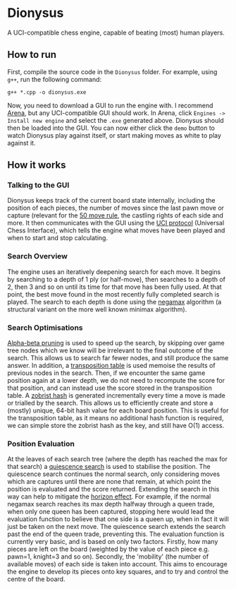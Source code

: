 # Dionysus
A UCI-compatible chess engine, capable of beating (most) human players.

## How to run
First, compile the source code in the `Dionysus` folder. For example, using `g++`, run the following command:
```
g++ *.cpp -o dionysus.exe
```
Now, you need to download a GUI to run the engine with. I recommend [Arena](http://www.playwitharena.de/), but any UCI-compatible GUI should work.
In Arena, click `Engines -> Install new engine` and select the `.exe` generated above. Dionysus should then be loaded into the GUI. You can now either click the `demo` button to watch Dionysus play against itself, or start making moves as white to play against it.

## How it works
### Talking to the GUI
Dionysus keeps track of the current board state internally, including the position of each pieces, the number of moves since the last pawn move or capture (relevant for the [50 move rule](https://www.chessprogramming.org/Fifty-move_Rule), the castling rights of each side and more. It then communicates with the GUI using the [UCI protocol](http://wbec-ridderkerk.nl/html/UCIProtocol.html) (Universal Chess Interface), which tells the engine what moves have been played and when to start and stop calculating.

### Search Overview
The engine uses an iteratively deepening search for each move. It begins by searching to a depth of 1 ply (or half-move), then searches to a depth of 2, then 3 and so on until its time for that move has been fully used. At that point, the best move found in the most recently fully completed search is played. 
The search to each depth is done using the [negamax](https://en.wikipedia.org/wiki/Negamax) algorithm (a structural variant on the more well known minimax algorithm). 

### Search Optimisations
[Alpha-beta pruning](https://en.wikipedia.org/wiki/Negamax#Negamax_with_alpha_beta_pruning) is used to speed up the search, by skipping over game tree nodes which we know will be irrelevant to the final outcome of the search. This allows us to search far fewer nodes, and still produce the same answer.
In addition, a [transposition table](https://en.wikipedia.org/wiki/Negamax#Negamax_with_alpha_beta_pruning_and_transposition_tables) is used memoise the results of previous nodes in the search. Then, if we encounter the same game position again at a lower depth, we do not need to recompute the score for that position, and can instead use the score stored in the transposition table.
A [zobrist hash](https://www.chessprogramming.org/Zobrist_Hashing) is generated incrementally every time a move is made or trialled by the search. This allows us to efficiently create and store a (mostly) unique, 64-bit hash value for each board position. This is useful for the transposition table, as it means no additional hash function is required, we can simple store the zobrist hash as the key, and still have O(1) access.

### Position Evaluation
At the leaves of each search tree (where the depth has reached the max for that search) a [quiescence search](https://en.wikipedia.org/wiki/Quiescence_search) is used to stabilise the position. The quiescence search continues the normal search, only considering moves which are captures until there are none that remain, at which point the position is evaluated and the score returned. Extending the search in this way can help to mitigate the [horizon effect](https://en.wikipedia.org/wiki/Horizon_effect). For example, if the normal negamax search reaches its max depth halfway through a queen trade, when only one queen has been captured, stopping here would lead the evaluation function to believe that one side is a queen up, when in fact it will just be taken on the next move. The quiescence search extends the search past the end of the queen trade, preventing this.
The evaluation function is currently very basic, and is based on only two factors. Firstly, how many pieces are left on the board (weighted by the value of each piece e.g. pawn=1, knight=3 and so on). Secondly, the 'mobility' (the number of available moves) of each side is taken into account. This aims to encourage the engine to develop its pieces onto key squares, and to try and control the centre of the board.
